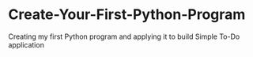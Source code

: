 # Create-Your-First-Python-Program
Creating my first Python program and applying it to build Simple To-Do application
